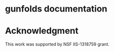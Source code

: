 gunfolds documentation
=======================



Acknowledgment
===============
This work was supported by  NSF IIS-1318759 grant.
